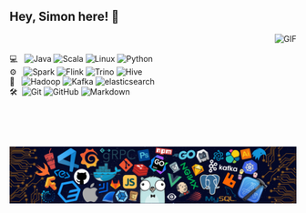 ## Hey, Simon here! :wave:

<img align="right" alt="GIF" src="https://github-readme-stats.vercel.app/api?username=simon824" />

<br><br>  💻 &#160; 
![Java](https://img.shields.io/badge/-Java-333333?style=flat&logo=Java&logoColor=FCC624)
![Scala](https://img.shields.io/badge/-Scala-333333?style=flat&logo=Scala&logoColor=FCC624)
![Linux](https://img.shields.io/badge/-Linux-333333?style=flat&logo=Linux&logoColor=FCC624)
![Python](https://img.shields.io/badge/-Python-333333?style=flat&logo=Python&logoColor=FCC624)  
⚙️ &#160; 
![Spark](https://img.shields.io/badge/-Spark-333333?style=flat&logo=apachespark)
![Flink](https://img.shields.io/badge/-Flink-333333?style=flat&logo=apacheflink)
![Trino](https://img.shields.io/badge/-Trino-333333?style=flat&logo=trino)
![Hive](https://img.shields.io/badge/-Hive-333333?style=flat&logo=apachehive)  
💾 &#160; 
![Hadoop](https://img.shields.io/badge/-Hadoop-333333?style=flat&logo=apachehadoop)
![Kafka](https://img.shields.io/badge/-Kafka-333333?style=flat&logo=apachekafka)
![elasticsearch](https://img.shields.io/badge/-Elasticsearch-333333?style=flat&logo=elasticsearch)  
🛠 &#160;![Git](https://img.shields.io/badge/-Git-333333?style=flat&logo=git)
![GitHub](https://img.shields.io/badge/-GitHub-333333?style=flat&logo=github)
![Markdown](https://img.shields.io/badge/-Markdown-333333?style=flat&logo=markdown)

 <br><br><br><br> ![](https://github.com/simon824/simon824/blob/main/readme.png)

